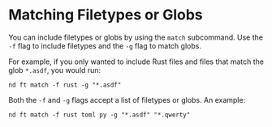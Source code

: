 # Matching Filetypes or Globs

You can include filetypes or globs by using the `match` subcommand. Use the `-f` flag to include filetypes and the `-g` flag to match globs.

For example, if you only wanted to include Rust files and files that match the glob `*.asdf`, you would run:

```
nd ft match -f rust -g "*.asdf"
```

Both the `-f` and `-g` flags accept a list of filetypes or globs. An example:

```
nd ft match -f rust toml py -g "*.asdf" "*.qwerty"
```

